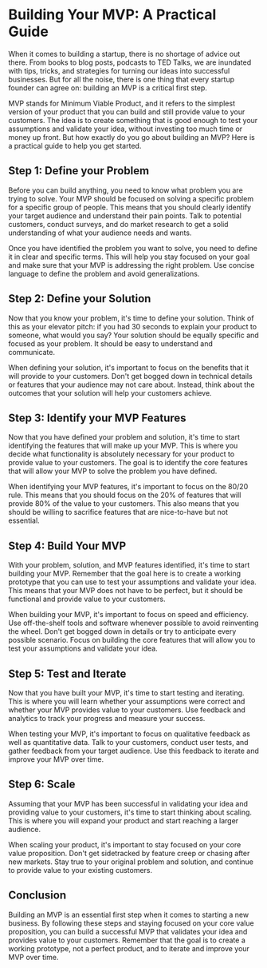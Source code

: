 # Building Your MVP: A Practical Guide

When it comes to building a startup, there is no shortage of advice out there. From books to blog posts, podcasts to TED Talks, we are inundated with tips, tricks, and strategies for turning our ideas into successful businesses. But for all the noise, there is one thing that every startup founder can agree on: building an MVP is a critical first step.

MVP stands for Minimum Viable Product, and it refers to the simplest version of your product that you can build and still provide value to your customers. The idea is to create something that is good enough to test your assumptions and validate your idea, without investing too much time or money up front. But how exactly do you go about building an MVP? Here is a practical guide to help you get started.

## Step 1: Define your Problem

Before you can build anything, you need to know what problem you are trying to solve. Your MVP should be focused on solving a specific problem for a specific group of people. This means that you should clearly identify your target audience and understand their pain points. Talk to potential customers, conduct surveys, and do market research to get a solid understanding of what your audience needs and wants.

Once you have identified the problem you want to solve, you need to define it in clear and specific terms. This will help you stay focused on your goal and make sure that your MVP is addressing the right problem. Use concise language to define the problem and avoid generalizations.

## Step 2: Define your Solution

Now that you know your problem, it's time to define your solution. Think of this as your elevator pitch: if you had 30 seconds to explain your product to someone, what would you say? Your solution should be equally specific and focused as your problem. It should be easy to understand and communicate.

When defining your solution, it's important to focus on the benefits that it will provide to your customers. Don't get bogged down in technical details or features that your audience may not care about. Instead, think about the outcomes that your solution will help your customers achieve.

## Step 3: Identify your MVP Features

Now that you have defined your problem and solution, it's time to start identifying the features that will make up your MVP. This is where you decide what functionality is absolutely necessary for your product to provide value to your customers. The goal is to identify the core features that will allow your MVP to solve the problem you have defined.

When identifying your MVP features, it's important to focus on the 80/20 rule. This means that you should focus on the 20% of features that will provide 80% of the value to your customers. This also means that you should be willing to sacrifice features that are nice-to-have but not essential.

## Step 4: Build Your MVP

With your problem, solution, and MVP features identified, it's time to start building your MVP. Remember that the goal here is to create a working prototype that you can use to test your assumptions and validate your idea. This means that your MVP does not have to be perfect, but it should be functional and provide value to your customers.

When building your MVP, it's important to focus on speed and efficiency. Use off-the-shelf tools and software whenever possible to avoid reinventing the wheel. Don't get bogged down in details or try to anticipate every possible scenario. Focus on building the core features that will allow you to test your assumptions and validate your idea.

## Step 5: Test and Iterate

Now that you have built your MVP, it's time to start testing and iterating. This is where you will learn whether your assumptions were correct and whether your MVP provides value to your customers. Use feedback and analytics to track your progress and measure your success.

When testing your MVP, it's important to focus on qualitative feedback as well as quantitative data. Talk to your customers, conduct user tests, and gather feedback from your target audience. Use this feedback to iterate and improve your MVP over time.

## Step 6: Scale

Assuming that your MVP has been successful in validating your idea and providing value to your customers, it's time to start thinking about scaling. This is where you will expand your product and start reaching a larger audience.

When scaling your product, it's important to stay focused on your core value proposition. Don't get sidetracked by feature creep or chasing after new markets. Stay true to your original problem and solution, and continue to provide value to your existing customers.

## Conclusion

Building an MVP is an essential first step when it comes to starting a new business. By following these steps and staying focused on your core value proposition, you can build a successful MVP that validates your idea and provides value to your customers. Remember that the goal is to create a working prototype, not a perfect product, and to iterate and improve your MVP over time.